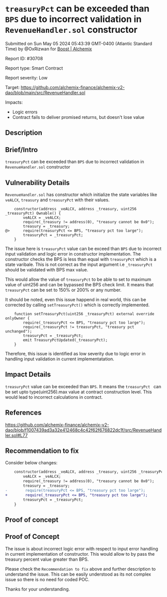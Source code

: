 
# `treasuryPct` can be exceeded than `BPS` due to incorrect validation in `RevenueHandler.sol` constructor

Submitted on Sun May 05 2024 05:43:39 GMT-0400 (Atlantic Standard Time) by @OxRizwan for [Boost | Alchemix](https://immunefi.com/bounty/alchemix-boost/)

Report ID: #30708

Report type: Smart Contract

Report severity: Low

Target: https://github.com/alchemix-finance/alchemix-v2-dao/blob/main/src/RevenueHandler.sol

Impacts:
- Logic errors
- Contract fails to deliver promised returns, but doesn't lose value

## Description
## Brief/Intro
`treasuryPct` can be exceeded than `BPS` due to incorrect validation in `RevenueHandler.sol` constructor

## Vulnerability Details
`RevenueHandler.sol` has constructor which initialize the state variables like `veALCX`, `treasury` and `treasuryPct` with their values.

```solidity
    constructor(address _veALCX, address _treasury, uint256 _treasuryPct) Ownable() {
        veALCX = _veALCX;
        require(_treasury != address(0), "treasury cannot be 0x0");
        treasury = _treasury;
@>      require(treasuryPct <= BPS, "treasury pct too large");
        treasuryPct = _treasuryPct;
    }
```

The issue here is `treasuryPct` value can be exceed than `BPS` due to incorrect input validation and logic error in constructor implementation.
The constructor checks the BPS is less than equal with `treasuryPct` which is a state varibale. This is not correct as the input argument i.e `_treasuryPct` should be validated with BPS max value. 

This would allow the value of `treasuryPct` to be able to set to maximum value of uint256 and can be bypassed the BPS check limit. It means that `treasuryPct` can be set to 150% or 200% or any number.

It should be noted, even this issue happend in real world, this can be corrected by calling `setTreasuryPct()` which is correctly implemented.

```solidity
    function setTreasuryPct(uint256 _treasuryPct) external override onlyOwner {
        require(_treasuryPct <= BPS, "treasury pct too large");
        require(_treasuryPct != treasuryPct, "treasury pct unchanged");
        treasuryPct = _treasuryPct;
        emit TreasuryPctUpdated(_treasuryPct);
    }
```

Therefore, this issue is identified as low severity due to logic error in handling input validation in current implementatation.

## Impact Details
`treasuryPct` value can be exceeded than `BPS`. It means the `treasuryPct ` can be set upto type(uint256).max value at contract construction level. This would lead to incorrect calculations in contract.

## References
https://github.com/alchemix-finance/alchemix-v2-dao/blob/f1007439ad3a32e412468c4c42f62f676822dc1f/src/RevenueHandler.sol#L77

## Recommendation to fix
Consider below changes:

```diff
    constructor(address _veALCX, address _treasury, uint256 _treasuryPct) Ownable() {
        veALCX = _veALCX;
        require(_treasury != address(0), "treasury cannot be 0x0");
        treasury = _treasury;
-        require(treasuryPct <= BPS, "treasury pct too large");
+        require(_treasuryPct <= BPS, "treasury pct too large");
        treasuryPct = _treasuryPct;
    }
```
        
## Proof of concept
## Proof of Concept

The issue is about incorrect logic error with respect to input error handling in current implementation of constructor. This would allow to by pass the treasury percent value greater than BPS.

Please check the `Recommendation to fix` above and further description to understand the issue. This can be easily understood as its not complex issue so there is no need for coded POC. 

Thanks for your understanding.